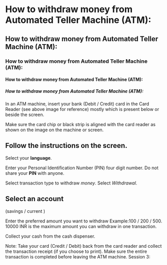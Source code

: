 # How to withdraw money from Automated Teller Machine (ATM):
## How to withdraw money from Automated Teller Machine (ATM):
### How to withdraw money from Automated Teller Machine (ATM):
#### How to withdraw money from Automated Teller Machine (ATM):
##### How to withdraw money from Automated Teller Machine (ATM):

In an ATM machine, insert your bank (Debit / Credit) card in the Card Reader (see above image for reference) mostly which is present below or beside the screen.

Make sure the card chip or black strip is aligned with the card reader as shown on the image on the machine or screen.
        
Follow the instructions on the screen.
------------------------------------------------------------------------------------------------------
Select your __language__.

Enter your Personal Identification Number (PIN) four digit number.
Do not share your **PIN** with anyone.

Select transaction type to withdraw _money_.
Select *Withdrawal*.

## Select an account 
(savings / current )

Enter the preferred amount you want to withdraw 
Example:100 / 200 / 500.
10000 INR is the maximum amount you can withdraw in one transaction.

Collect your cash from the cash dispenser.

Note: Take your card (Credit / Debit) back from the card reader and collect the transaction receipt (if you choose to print). Make sure the entire transaction is completed before leaving the ATM machine.
Session 3: 
